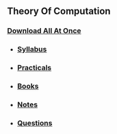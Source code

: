 ## Theory Of Computation

### [Download All At Once](https://samriddhicollegeedunp-my.sharepoint.com/:f:/g/personal/wilsonshrestha_samriddhicollege_edu_np/EnAVpQlkjLBOmv9vwxwK8TABhUQAgs6ihJH0NRRvXMHydQ?e=HpdYDb)

- ### [Syllabus](https://samriddhicollegeedunp-my.sharepoint.com/:f:/g/personal/wilsonshrestha_samriddhicollege_edu_np/EqOb-rL698VGuf0TMuYL_PgBXaSsRT9fQxYlAX0lC0Zbzg?e=6wSobO)

- ### [Practicals](https://samriddhicollegeedunp-my.sharepoint.com/:f:/g/personal/wilsonshrestha_samriddhicollege_edu_np/Ek-iFegX6p5Nk-DVT-gowfoBgp7LQ4W_xaNunJhX5U596Q?e=fcenSy)

- ### [Books](https://samriddhicollegeedunp-my.sharepoint.com/:f:/g/personal/wilsonshrestha_samriddhicollege_edu_np/Ep5PnX25MQNJkSUJjJQhCgUBz-HBBeEfkMo2sqQqh1Ca9A?e=8f2hPs)
 
- ### [Notes](https://samriddhicollegeedunp-my.sharepoint.com/:f:/g/personal/wilsonshrestha_samriddhicollege_edu_np/EvhKExn7QShIv3soXXfSrtwBuUAzmxZ6atX9OBozFflsQg?e=6coYgW)

- ### [Questions](https://samriddhicollegeedunp-my.sharepoint.com/:f:/g/personal/wilsonshrestha_samriddhicollege_edu_np/EjcWF0yS5wFBhromL6VzFdMBlsAOxU1ISXDglcFAnDVb7w?e=9iKpEp)